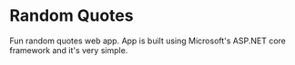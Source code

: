 # Random Quotes
Fun random quotes web app.  App is built using Microsoft's ASP.NET core framework and it's very simple.


